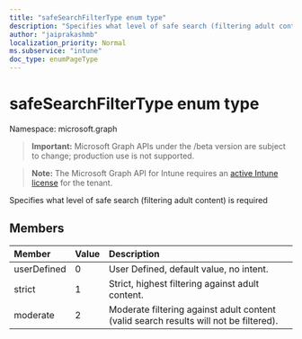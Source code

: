 ```yaml
---
title: "safeSearchFilterType enum type"
description: "Specifies what level of safe search (filtering adult content) is required"
author: "jaiprakashmb"
localization_priority: Normal
ms.subservice: "intune"
doc_type: enumPageType
---
```


# safeSearchFilterType enum type

Namespace: microsoft.graph

> **Important:** Microsoft Graph APIs under the /beta version are subject to change; production use is not supported.

> **Note:** The Microsoft Graph API for Intune requires an [active Intune license](https://go.microsoft.com/fwlink/?linkid=839381) for the tenant.

Specifies what level of safe search (filtering adult content) is required

## Members
|Member|Value|Description|
|:---|:---|:---|
|userDefined|0|User Defined, default value, no intent.|
|strict|1|Strict, highest filtering against adult content.|
|moderate|2|Moderate filtering against adult content (valid search results will not be filtered).|